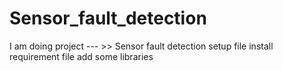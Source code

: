 # Sensor_fault_detection
I am doing project --- >> Sensor fault detection
setup file install 
requirement file add some libraries